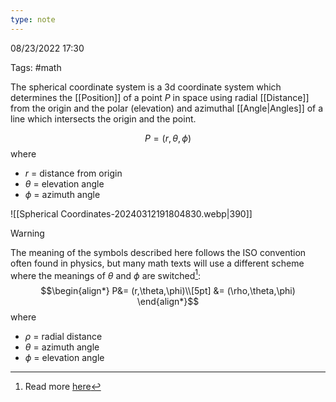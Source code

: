 ```yaml
---
type: note
---
```

08/23/2022 17:30

Tags: #math 

The spherical coordinate system is a 3d coordinate system which determines the [[Position]] of a point $P$ in space using radial [[Distance]] from the origin and the polar (elevation) and azimuthal [[Angle|Angles]] of a line which intersects the origin and the point. 

$$
P = (r,\theta,\phi)
$$
where
- $r$ = distance from origin
- $\theta$ = elevation angle
- $\phi$ = azimuth angle

![[Spherical Coordinates-20240312191804830.webp|390]]

>[!warning]
>The meaning of the symbols described here follows the ISO convention often found in physics, but many math texts will use a different scheme where the meanings of $\theta$ and $\phi$ are switched[^1]:
>$$\begin{align*}
P&= (r,\theta,\phi)\\[5pt]
&= (\rho,\theta,\phi)
\end{align*}$$
>where
>- $\rho$ = radial distance
>- $\theta$ = azimuth angle
>- $\phi$ = elevation angle





[^1]: Read more [here](https://en.wikipedia.org/wiki/Spherical_coordinate_system#Conventions)